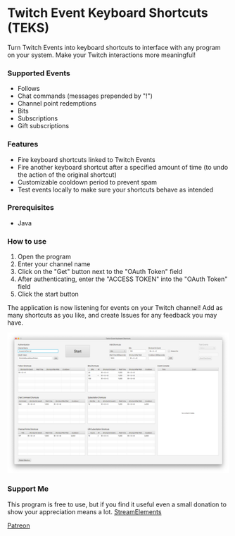 # Twitch Event Keyboard Shortcuts (TEKS)
Turn Twitch Events into keyboard shortcuts to interface with any program on your system. Make your Twitch interactions more meaningful!

### Supported Events
- Follows
- Chat commands (messages prepended by "!")
- Channel point redemptions
- Bits
- Subscriptions
- Gift subscriptions

### Features
- Fire keyboard shortcuts linked to Twitch Events
- Fire another keyboard shortcut after a specified amount of time (to undo the action of the original shortcut)
- Customizable cooldown period to prevent spam
- Test events locally to make sure your shortcuts behave as intended

### Prerequisites
- Java

### How to use
1. Open the program
2. Enter your channel name
3. Click on the "Get" button next to the "OAuth Token" field
4. After authenticating, enter the "ACCESS TOKEN" into the "OAuth Token" field
5. Click the start button

The application is now listening for events on your Twitch channel! Add as many shortcuts as you like, and create Issues for any feedback you may have.

![Demo Image](https://github.com/Rexios80/Twitch-Event-Keyboard-Shortcuts/blob/master/demo.png)

### Support Me
This program is free to use, but if you find it useful even a small donation to show your appreciation means a lot.
[StreamElements](https://streamelements.com/rexios85/tip)

[Patreon](https://www.patreon.com/rexios)
